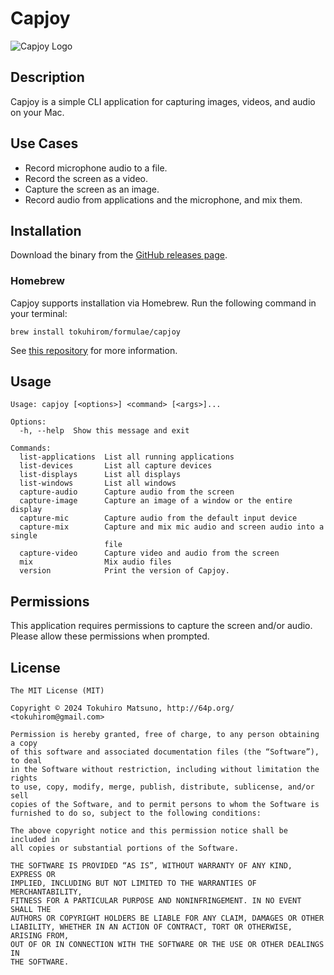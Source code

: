 # Capjoy

![Capjoy Logo](https://github.com/tokuhirom/capjoy/assets/21084/83703ef3-e27d-4d48-a0c1-b0e9ab361d39)

## Description

Capjoy is a simple CLI application for capturing images, videos, and audio on your Mac.

## Use Cases

- Record microphone audio to a file.
- Record the screen as a video.
- Capture the screen as an image.
- Record audio from applications and the microphone, and mix them.

## Installation

Download the binary from the [GitHub releases page](https://github.com/tokuhirom/capjoy/releases).

### Homebrew

Capjoy supports installation via Homebrew. Run the following command in your terminal:

```shell
brew install tokuhirom/formulae/capjoy
```

See [this repository](https://github.com/tokuhirom/homebrew-formulae) for more information.

## Usage

```
Usage: capjoy [<options>] <command> [<args>]...

Options:
  -h, --help  Show this message and exit

Commands:
  list-applications  List all running applications
  list-devices       List all capture devices
  list-displays      List all displays
  list-windows       List all windows
  capture-audio      Capture audio from the screen
  capture-image      Capture an image of a window or the entire display
  capture-mic        Capture audio from the default input device
  capture-mix        Capture and mix mic audio and screen audio into a single
                     file
  capture-video      Capture video and audio from the screen
  mix                Mix audio files
  version            Print the version of Capjoy.
```

## Permissions

This application requires permissions to capture the screen and/or audio. Please allow these permissions when
prompted.

## License

```
The MIT License (MIT)

Copyright © 2024 Tokuhiro Matsuno, http://64p.org/ <tokuhirom@gmail.com>

Permission is hereby granted, free of charge, to any person obtaining a copy
of this software and associated documentation files (the “Software”), to deal
in the Software without restriction, including without limitation the rights
to use, copy, modify, merge, publish, distribute, sublicense, and/or sell
copies of the Software, and to permit persons to whom the Software is
furnished to do so, subject to the following conditions:

The above copyright notice and this permission notice shall be included in
all copies or substantial portions of the Software.

THE SOFTWARE IS PROVIDED “AS IS”, WITHOUT WARRANTY OF ANY KIND, EXPRESS OR
IMPLIED, INCLUDING BUT NOT LIMITED TO THE WARRANTIES OF MERCHANTABILITY,
FITNESS FOR A PARTICULAR PURPOSE AND NONINFRINGEMENT. IN NO EVENT SHALL THE
AUTHORS OR COPYRIGHT HOLDERS BE LIABLE FOR ANY CLAIM, DAMAGES OR OTHER
LIABILITY, WHETHER IN AN ACTION OF CONTRACT, TORT OR OTHERWISE, ARISING FROM,
OUT OF OR IN CONNECTION WITH THE SOFTWARE OR THE USE OR OTHER DEALINGS IN
THE SOFTWARE.
```
